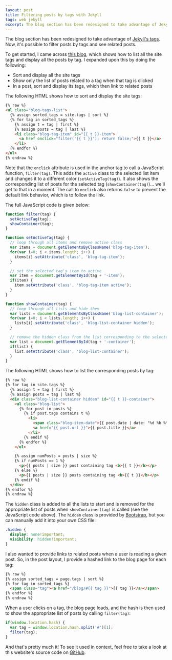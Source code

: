 ```yaml
---
layout: post
title: Filtering posts by tags with Jekyll
tags: web jekyll
excerpt: The blog section has been redesigned to take advantage of Jekyll's tags. Now, it's possible to filter posts by tags and see related posts....
---
```


The blog section has been redesigned to take advantage of <a href="http://jekyllrb.com/docs/frontmatter/" target="_blank">Jekyll's tags</a>. Now, it's possible to filter posts by tags and see related posts.

To get started, I came across <a href="http://www.jokecamp.com/blog/listing-jekyll-posts-by-tag/" target="_blank">this blog</a>, which shows how to list all the site tags and display all the posts by tag. I expanded upon this by doing the following:

* Sort and display all the site tags
* Show only the list of posts related to a tag when that tag is clicked
* In a post, sort and display its tags, which then link to related posts

The following HTML shows how to sort and display the site tags:

```html
{% raw %}
<ul class="blog-tags-list">
  {% assign sorted_tags = site.tags | sort %}
  {% for tag in sorted_tags %}
    {% assign t = tag | first %}
    {% assign posts = tag | last %}
    <li class="blog-tag-item" id="{{ t }}-item">
      <a href onclick="filter('{{ t }}'); return false;">{{ t }}</a>
    </li>
  {% endfor %}
</ul>
{% endraw %}
```

Note that the `onclick` attribute is used in the anchor tag to call a JavaScript function, `filter(tag)`. This adds the `active` class to the selected list item and changes it to a different color (`setActiveTag(tag)`). It also shows the corresponding list of posts for the selected tag (`showContainer(tag)`)... we'll get to that in a moment. The call to `onclick` also returns `false` to prevent the default link behavior, which is to follow the link.

The full JavaScript code is given below:

```javascript
function filter(tag) {
  setActiveTag(tag);
  showContainer(tag);
}

function setActiveTag(tag) {
  // loop through all items and remove active class
  var items = document.getElementsByClassName('blog-tag-item');
  for(var i=0; i < items.length; i++) {
    items[i].setAttribute('class', 'blog-tag-item');
  }

  // set the selected tag's item to active
  var item = document.getElementById(tag + '-item');
  if(item) {
    item.setAttribute('class', 'blog-tag-item active');
  }
}

function showContainer(tag) {
  // loop through all lists and hide them
  var lists = document.getElementsByClassName('blog-list-container');
  for(var i=0; i < lists.length; i++) {
    lists[i].setAttribute('class', 'blog-list-container hidden');
  }

  // remove the hidden class from the list corresponding to the selected tag
  var list = document.getElementById(tag + '-container');
  if(list) {
    list.setAttribute('class', 'blog-list-container');
  }
}
```

The following HTML shows how to list the corresponding posts by tag:

```html
{% raw %}
{% for tag in site.tags %}
  {% assign t = tag | first %}
  {% assign posts = tag | last %}
  <div class="blog-list-container hidden" id="{{ t }}-container">
    <ul class="blog-list">
      {% for post in posts %}
        {% if post.tags contains t %}
          <li>
            <span class="blog-item-date">{{ post.date | date: "%d %b %Y" }}</span>
            <a href="{{ post.url }}">{{ post.title }}</a>
          </li>
        {% endif %}
      {% endfor %}
    </ul>

    {% assign numPosts = posts | size %}
    {% if numPosts == 1 %}
      <p>{{ posts | size }} post containing tag <b>{{ t }}</b></p>
    {% else %}
      <p>{{ posts | size }} posts containing tag <b>{{ t }}</b></p>
    {% endif %}
  </div>
{% endfor %}
{% endraw %}
```

The `hidden` class is added to all the lists to start and is removed for the appropriate list of posts when `showContainer(tag)` is called (see the JavaScript code above). The `hidden` class is provided by <a href="http://getbootstrap.com" target="_blank">Bootstrap</a>, but you can manually add it into your own CSS file:

```css
.hidden {
  display: none!important;
  visibility: hidden!important;
}
```

I also wanted to provide links to related posts when a user is reading a given post. So, in the post layout, I provide a hashed link to the blog page for each tag:

```html
{% raw %}
{% assign sorted_tags = page.tags | sort %}
{% for tag in sorted_tags %}
  <span class="tag"><a href="/blog/#{{ tag }}">{{ tag }}</a></span>
{% endfor %}
{% endraw %}
```

When a user clicks on a tag, the blog page loads, and the hash is then used to show the appropriate list of posts by calling `filter(tag)`:

```javascript
if(window.location.hash) {
  var tag = window.location.hash.split('#')[1];
  filter(tag);
}
```

And that's pretty much it! To see it used in context, feel free to take a look at this website's source code on <a href="https://github.com/drejkim/drejkim.github.io" target="_blank">GitHub</a>.
